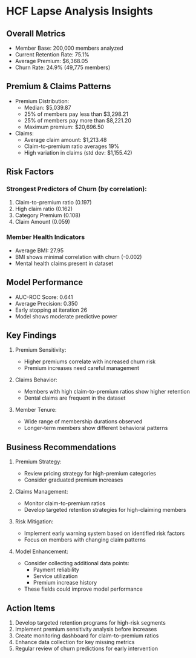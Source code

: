 # HCF Lapse Analysis Insights

## Overall Metrics
- Member Base: 200,000 members analyzed
- Current Retention Rate: 75.1%
- Average Premium: $6,368.05
- Churn Rate: 24.9% (49,775 members)

## Premium & Claims Patterns
- Premium Distribution:
  - Median: $5,039.87
  - 25% of members pay less than $3,298.21
  - 25% of members pay more than $8,221.20
  - Maximum premium: $20,696.50
- Claims:
  - Average claim amount: $1,213.48
  - Claim-to-premium ratio averages 19%
  - High variation in claims (std dev: $1,155.42)

## Risk Factors
### Strongest Predictors of Churn (by correlation):
1. Claim-to-premium ratio (0.197)
2. High claim ratio (0.162)
3. Category Premium (0.108)
4. Claim Amount (0.059)

### Member Health Indicators
- Average BMI: 27.95
- BMI shows minimal correlation with churn (-0.002)
- Mental health claims present in dataset

## Model Performance
- AUC-ROC Score: 0.641
- Average Precision: 0.350
- Early stopping at iteration 26
- Model shows moderate predictive power

## Key Findings
1. Premium Sensitivity:
   - Higher premiums correlate with increased churn risk
   - Premium increases need careful management

2. Claims Behavior:
   - Members with high claim-to-premium ratios show higher retention
   - Dental claims are frequent in the dataset

3. Member Tenure:
   - Wide range of membership durations observed
   - Longer-term members show different behavioral patterns

## Business Recommendations
1. Premium Strategy:
   - Review pricing strategy for high-premium categories
   - Consider graduated premium increases

2. Claims Management:
   - Monitor claim-to-premium ratios
   - Develop targeted retention strategies for high-claiming members

3. Risk Mitigation:
   - Implement early warning system based on identified risk factors
   - Focus on members with changing claim patterns

4. Model Enhancement:
   - Consider collecting additional data points:
     - Payment reliability
     - Service utilization
     - Premium increase history
   - These fields could improve model performance

## Action Items
1. Develop targeted retention programs for high-risk segments
2. Implement premium sensitivity analysis before increases
3. Create monitoring dashboard for claim-to-premium ratios
4. Enhance data collection for key missing metrics
5. Regular review of churn predictions for early intervention